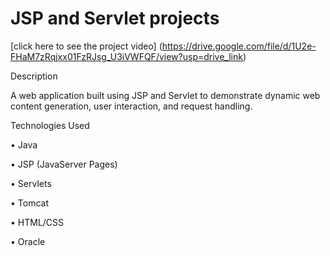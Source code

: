 
# JSP and Servlet projects

[click here to see the project video] (https://drive.google.com/file/d/1U2e-FHaM7zRqjxx01FzRJsg_U3iVWFQF/view?usp=drive_link)

Description

A web application built using JSP and Servlet to demonstrate dynamic web content generation, user interaction, and request handling.

Technologies Used

• Java

• JSP (JavaServer Pages)

• Servlets

• Tomcat

• HTML/CSS

• Oracle
